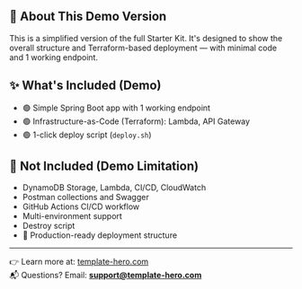 ## 🔁 About This Demo Version

This is a simplified version of the full Starter Kit. It's designed to show the overall structure and Terraform-based deployment — with minimal code and 1 working endpoint.

## ✨ What's Included (Demo)

- 🟢 Simple Spring Boot app with 1 working endpoint
- 🟢 Infrastructure-as-Code (Terraform): Lambda, API Gateway
- 🟢 1-click deploy script (`deploy.sh`)

## 🚫 Not Included (Demo Limitation)

- DynamoDB Storage, Lambda, CI/CD, CloudWatch
- Postman collections and Swagger
- GitHub Actions CI/CD workflow
- Multi-environment support
- Destroy script
-  🧰 Production-ready deployment structure

---

👉 Learn more at: [template-hero.com](https://template-hero.com)  
📬 Questions? Email: **support@template-hero.com**
